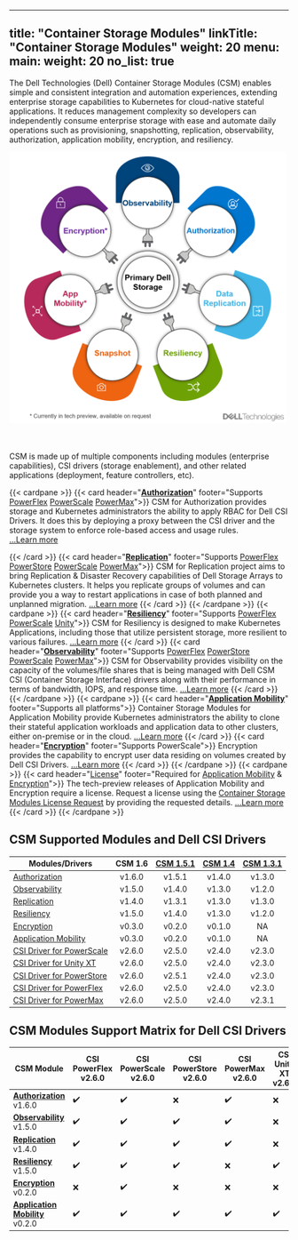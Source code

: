 
---
title: "Container Storage Modules"
linkTitle: "Container Storage Modules"
weight: 20
menu:
  main:
    weight: 20
no_list: true
---

The Dell Technologies (Dell) Container Storage Modules (CSM) enables simple and consistent integration and automation experiences, extending enterprise storage capabilities to Kubernetes for cloud-native stateful applications. It reduces management complexity so developers can independently consume enterprise storage with ease and automate daily operations such as provisioning, snapshotting, replication, observability, authorization, application mobility, encryption, and resiliency.

<img src="csm_hexagon.png" alt="CSM Hex Diagram" width="500"/>

<br> <br>
CSM is made up of multiple components including modules (enterprise capabilities), CSI drivers (storage enablement), and other related applications (deployment, feature controllers, etc).

{{< cardpane >}}
  {{< card header="[**Authorization**](authorization/)"
          footer="Supports [PowerFlex](csidriver/features/powerflex/) [PowerScale](csidriver/features/powerscale/) [PowerMax](csidriver/features/powermax/)">}}
  CSM for Authorization provides storage and Kubernetes administrators the ability to apply RBAC for Dell CSI Drivers. It does this by deploying a proxy between the CSI driver and the storage system to enforce role-based access and usage rules.<br>
[...Learn more](authorization/)

  {{< /card >}}
  {{< card header="[**Replication**](replication/)"
          footer="Supports [PowerFlex](csidriver/features/powerflex/) [PowerStore](csidriver/features/powerstore/) [PowerScale](csidriver/features/powerscale/) [PowerMax](csidriver/features/powermax/)">}}
  CSM for Replication project aims to bring Replication & Disaster Recovery capabilities of Dell Storage Arrays to Kubernetes clusters. It helps you replicate groups of volumes and can provide you a way to restart applications in case of both planned and unplanned migration.
[...Learn more](replication/)
{{< /card >}}
{{< /cardpane >}}
{{< cardpane >}}
{{< card header="[**Resiliency**](resiliency/)"
          footer="Supports [PowerFlex](csidriver/features/powerflex/) [PowerScale](csidriver/features/powerscale/) [Unity](csidriver/features/unity/)">}}
  CSM for Resiliency is designed to make Kubernetes Applications, including those that utilize persistent storage, more resilient to various failures.
[...Learn more](resiliency/)
  {{< /card >}}
{{< card header="[**Observability**](observability/)"
          footer="Supports [PowerFlex](csidriver/features/powerflex/) [PowerStore](csidriver/features/powerstore/) [PowerScale](csidriver/features/powerscale/) [PowerMax](csidriver/features/powermax/)">}}
 CSM for Observability provides visibility on the capacity of the volumes/file shares that is being managed with Dell CSM CSI (Container Storage Interface) drivers along with their performance in terms of bandwidth, IOPS, and response time.
[...Learn more](observability/)
  {{< /card >}}
{{< /cardpane >}}
{{< cardpane >}}
{{< card header="[**Application Mobility**](applicationmobility/)"
          footer="Supports all platforms">}}
  Container Storage Modules for Application Mobility provide Kubernetes administrators the ability to clone their stateful application workloads and application data to other clusters, either on-premise or in the cloud.
  [...Learn more](applicationmobility/)
  {{< /card >}}
   {{< card header="[**Encryption**](secure/encryption)"
          footer="Supports PowerScale">}}
  Encryption provides the capability to encrypt user data residing on volumes created by Dell CSI Drivers.
   [...Learn more](secure/encryption/)
  {{< /card >}}
{{< /cardpane >}}
{{< cardpane >}}
   {{< card header="[License](license/)"
          footer="Required for [Application Mobility](applicationmobility/) & [Encryption](secure/encryption/)">}}
  The tech-preview releases of Application Mobility and Encryption require a license.
  Request a license using the [Container Storage Modules License Request](https://app.smartsheet.com/b/form/5e46fad643874d56b1f9cf4c9f3071fb) by providing the requested details.
   [...Learn more](license/)
  {{< /card >}}
{{< /cardpane >}}

## CSM Supported Modules and Dell CSI Drivers

| Modules/Drivers                                                                              | CSM 1.6 | [CSM 1.5.1](../v1/) | [CSM 1.4](../v2/) | [CSM 1.3.1](../v3/) |
| -------------------------------------------------------------------------------------------- | :-----: | :---------------: | :---------------: | :-----------------: |
| [Authorization](https://hub.docker.com/r/dellemc/csm-authorization-sidecar)                  | v1.6.0  |      v1.5.1       |      v1.4.0       |       v1.3.0        |
| [Observability](https://hub.docker.com/r/dellemc/csm-topology)                               | v1.5.0  |      v1.4.0       |      v1.3.0       |       v1.2.0        |
| [Replication](https://hub.docker.com/r/dellemc/dell-replication-controller)                  | v1.4.0  |      v1.3.1       |      v1.3.0       |       v1.3.0        |
| [Resiliency](https://hub.docker.com/r/dellemc/podmon)                                        | v1.5.0  |      v1.4.0       |      v1.3.0       |       v1.2.0        |
| [Encryption](https://hub.docker.com/r/dellemc/csm-encryption)                                | v0.3.0  |      v0.2.0       |      v0.1.0       |         NA          |
| [Application Mobility](https://hub.docker.com/r/dellemc/csm-application-mobility-controller) | v0.3.0  |      v0.2.0       |      v0.1.0       |         NA          |
| [CSI Driver for PowerScale](https://hub.docker.com/r/dellemc/csi-isilon/tags)                | v2.6.0  |      v2.5.0       |      v2.4.0       |       v2.3.0        |
| [CSI Driver for Unity XT](https://hub.docker.com/r/dellemc/csi-unity/tags)                   | v2.6.0  |      v2.5.0       |      v2.4.0       |       v2.3.0        |
| [CSI Driver for PowerStore](https://hub.docker.com/r/dellemc/csi-powerstore/tags)            | v2.6.0  |      v2.5.1       |      v2.4.0       |       v2.3.0        |
| [CSI Driver for PowerFlex](https://hub.docker.com/r/dellemc/csi-vxflexos/tags)               | v2.6.0  |      v2.5.0       |      v2.4.0       |       v2.3.0        |
| [CSI Driver for PowerMax](https://hub.docker.com/r/dellemc/csi-powermax/tags)                | v2.6.0  |      v2.5.0       |      v2.4.0       |       v2.3.1        |

## CSM Modules Support Matrix for Dell CSI Drivers 

| CSM Module                                                  | CSI PowerFlex v2.6.0 | CSI PowerScale v2.6.0 | CSI PowerStore v2.6.0 | CSI PowerMax v2.6.0 | CSI Unity XT v2.6.0 |
| ----------------------------------------------------------- | -------------------- | --------------------- | --------------------- | ------------------- | ------------------- |
| [**Authorization**](authorization/) v1.6.0                  | ✔️                    | ✔️                     | ❌                     | ✔️                   | ❌                   |
| [**Observability**](observability/) v1.5.0                  | ✔️                    | ✔️                     | ✔️                     | ✔️                   | ❌                   |
| [**Replication**](replication/)   v1.4.0                    | ✔️                    | ✔️                     | ✔️                     | ✔️                   | ❌                   |
| [**Resiliency**](resiliency/)     v1.5.0                    | ✔️                    | ✔️                     | ✔️                    | ❌                   | ✔️                   |
| [**Encryption**](secure/encryption)    v0.2.0               | ❌                    | ✔️                     | ❌                     | ❌                   | ❌                   |
| [**Application Mobility**](applicationmobility/)     v0.2.0 | ✔️                    | ✔️                     | ✔️                     | ✔️                   | ✔️                   |
